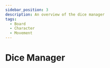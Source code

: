 ```yaml
---
sidebar_position: 3
description: An overview of the dice manager
tags:
  - Board
  - Character
  - Movement
---
```


# Dice Manager
